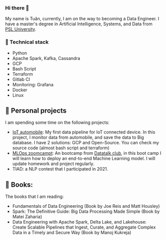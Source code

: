 ### Hi there 👋

My name is Tuân, currently, I am on the way to becoming a Data Engineer. I have a master's degree in Artificial Intelligence, Systems, and Data from [PSL University](https://www.lamsade.dauphine.fr/wp/iasd/en/). 


### :rocket: Technical stack

- Python
- Apache Spark, Kafka, Cassandra
- GCP
- Bash Script
- Terraform
- Gitlab CI
- Monitoring: Grafana
- Docker
- Linux

## :muscle: Personal projects

I am spending some time on the following projects:

- [IoT automobile](https://github.com/batuan/project_iot_automobile): My first data pipeline for IoT connected device. In this project, I monitor data from automobile, and save the data to Big database. I have 2 solutions: GCP and Open-Source. You can check my source code (almost bash script and terraform)
- [MLOps zoomcampt](https://github.com/batuan/mlops-zoomcamp): An bootcamp from [Datatalk club](https://datatalks.club/), in this boot camp I will learn how to deploy an end-to-end Machine Learning model. I will update homework and project regularly.
- TIAD: a NLP contest that I participated in 2021.

## 📖 Books:

The books that I am reading:
- Fundamentals of Data Engineering (Book by Joe Reis and Matt Housley)
- Spark: The Definitive Guide: Big Data Processing Made Simple (Book by Matei Zaharia)
- Data Engineering with Apache Spark, Delta Lake, and Lakehouse: Create Scalable Pipelines that Ingest, Curate, and Aggregate Complex Data in a Timely and Secure Way (Book by Manoj Kukreja)

<!--
**batuan/batuan** is a ✨ _special_ ✨ repository because its `README.md` (this file) appears on your GitHub profile.

Here are some ideas to get you started:

- 🔭 I’m currently working on ...
- 🌱 I’m currently learning ...
- 👯 I’m looking to collaborate on ...
- 🤔 I’m looking for help with ...
- 💬 Ask me about ...
- 📫 How to reach me: ...
- 😄 Pronouns: ...
- ⚡ Fun fact: ...
-->
